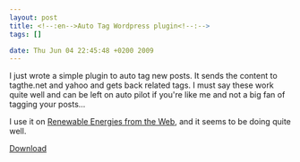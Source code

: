 ```yaml
--- 
layout: post
title: <!--:en-->Auto Tag Wordpress plugin<!--:-->
tags: []

date: Thu Jun 04 22:45:48 +0200 2009
---
```

I just wrote a simple plugin to auto tag new posts. It sends the content to tagthe.net and yahoo and gets back related tags. I must say these
work quite well and can be left on auto pilot if you're like me and not a big fan of tagging your posts...

I use it on <a href="http://renewableenergies.fr">Renewable Energies from the Web</a>, and it seems to be doing quite well.

<a title="Get the latest version" href="http://downloads.wordpress.org/plugin/auto-tag.zip">Download</a>

